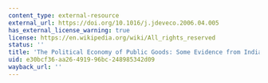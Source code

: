 ```yaml
---
content_type: external-resource
external_url: https://doi.org/10.1016/j.jdeveco.2006.04.005
has_external_license_warning: true
license: https://en.wikipedia.org/wiki/All_rights_reserved
status: ''
title: 'The Political Economy of Public Goods: Some Evidence from India'
uid: e30bcf36-aa26-4919-96bc-248985342d09
wayback_url: ''
---
```

